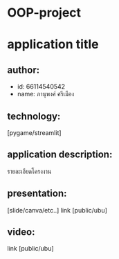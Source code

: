# OOP-project

# application title
 
## author:

  * id: 66114540542
  * name: ภานุพงศ์ ศรีเมือง

## technology: 
[pygame/streamlit]

## application description:
รายละเอียดโครงงาน

## presentation: 
[slide/canva/etc..] link [public/ubu]

## video: 
link [public/ubu]
 

